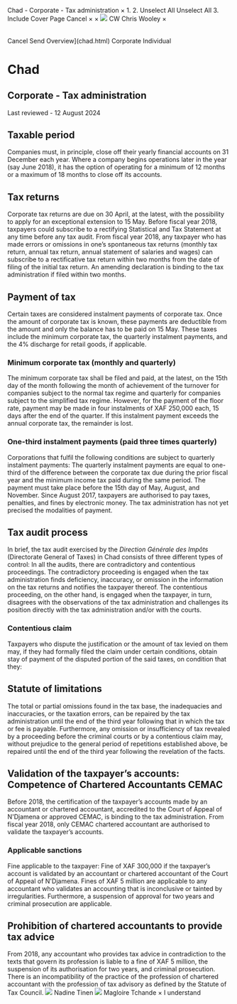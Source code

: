 Chad - Corporate - Tax administration
×
1.
2.
Unselect All
Unselect All
3.
Include Cover Page
Cancel
×
×
![](-/media/world-wide-tax-summaries/attachments/global---chris-wooley.ashx%3Frev=ac5e5f3223b34096b1afc2a6009c7320&revision=ac5e5f32-23b3-4096-b1af-c2a6009c7320&hash=859B7ADC84DC2CBEC9760E9E6EE7DE6D0A8BFCDF)
CW
Chris Wooley
×
######
Cancel
Send
Overview](chad.html)
Corporate
Individual
# Chad
## Corporate - Tax administration
Last reviewed - 12 August 2024
## Taxable period
Companies must, in principle, close off their yearly financial accounts on 31 December each year. Where a company begins operations later in the year (say June 2018), it has the option of operating for a minimum of 12 months or a maximum of 18 months to close off its accounts.
## Tax returns
Corporate tax returns are due on 30 April, at the latest, with the possibility to apply for an exceptional extension to 15 May.
Before fiscal year 2018, taxpayers could subscribe to a rectifying Statistical and Tax Statement at any time before any tax audit.
From fiscal year 2018, any taxpayer who has made errors or omissions in one’s spontaneous tax returns (monthly tax return, annual tax return, annual statement of salaries and wages) can subscribe to a rectificative tax return within two months from the date of filing of the initial tax return.
An amending declaration is binding to the tax administration if filed within two months.
## Payment of tax
Certain taxes are considered instalment payments of corporate tax. Once the amount of corporate tax is known, these payments are deductible from the amount and only the balance has to be paid on 15 May. These taxes include the minimum corporate tax, the quarterly instalment payments, and the 4% discharge for retail goods, if applicable.
### Minimum corporate tax (monthly and quarterly)
The minimum corporate tax shall be filed and paid, at the latest, on the 15th day of the month following the month of achievement of the turnover for companies subject to the normal tax regime and quarterly for companies subject to the simplified tax regime.
However, for the payment of the floor rate, payment may be made in four instalments of XAF 250,000 each, 15 days after the end of the quarter.
If this instalment payment exceeds the annual corporate tax, the remainder is lost.
### One-third instalment payments (paid three times quarterly)
Corporations that fulfil the following conditions are subject to quarterly instalment payments:
The quarterly instalment payments are equal to one-third of the difference between the corporate tax due during the prior fiscal year and the minimum income tax paid during the same period.
The payment must take place before the 15th day of May, August, and November.
Since August 2017, taxpayers are authorised to pay taxes, penalties, and fines by electronic money. The tax administration has not yet precised the modalities of payment.
## Tax audit process
In brief, the tax audit exercised by the *Direction Générale des Impôts* (Directorate General of Taxes) in Chad consists of three different types of control:
In all the audits, there are contradictory and contentious proceedings. The contradictory proceeding is engaged when the tax administration finds deficiency, inaccuracy, or omission in the information on the tax returns and notifies the taxpayer thereof. The contentious proceeding, on the other hand, is engaged when the taxpayer, in turn, disagrees with the observations of the tax administration and challenges its position directly with the tax administration and/or with the courts.
### Contentious claim
Taxpayers who dispute the justification or the amount of tax levied on them may, if they had formally filed the claim under certain conditions, obtain stay of payment of the disputed portion of the said taxes, on condition that they:
## Statute of limitations
The total or partial omissions found in the tax base, the inadequacies and inaccuracies, or the taxation errors, can be repaired by the tax administration until the end of the third year following that in which the tax or fee is payable.
Furthermore, any omission or insufficiency of tax revealed by a proceeding before the criminal courts or by a contentious claim may, without prejudice to the general period of repetitions established above, be repaired until the end of the third year following the revelation of the facts.
## Validation of the taxpayer’s accounts: Competence of Chartered Accountants CEMAC
Before 2018, the certification of the taxpayer’s accounts made by an accountant or chartered accountant, accredited to the Court of Appeal of N'Djamena or approved CEMAC, is binding to the tax administration.
From fiscal year 2018, only CEMAC chartered accountant are authorised to validate the taxpayer’s accounts.
### Applicable sanctions
Fine applicable to the taxpayer: Fine of XAF 300,000 if the taxpayer’s account is validated by an accountant or chartered accountant of the Court of Appeal of N'Djamena.
Fines of XAF 5 million are applicable to any accountant who validates an accounting that is inconclusive or tainted by irregularities.
Furthermore, a suspension of approval for two years and criminal prosecution are applicable.
## Prohibition of chartered accountants to provide tax advice
From 2018, any accountant who provides tax advice in contradiction to the texts that govern its profession is liable to a fine of XAF 5 million, the suspension of its authorisation for two years, and criminal prosecution.
There is an incompatibility of the practice of the profession of chartered accountant with the profession of tax advisory as defined by the Statute of Tax Council.
![](-/media/world-wide-tax-summaries/attachments/chad---nadine-tinen.ashx%3Frev=69fd294436884bc4b9c1391c0db02075&revision=69fd2944-3688-4bc4-b9c1-391c0db02075&hash=AEADCE6257456107D761E6E182C043DBA660E12D)
Nadine Tinen
![](-/media/world-wide-tax-summaries/chadmagloire-tchandechad--magloire-tchandepng20221103081237186.ashx%3Frev=87b35679424a41619133f979cee6c1c9&revision=87b35679-424a-4161-9133-f979cee6c1c9&hash=54D3D2B27044D503E7971A0A9D3AD9D0E02EF475)
Magloire Tchande
×
I understand